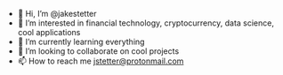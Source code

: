 - 👋 Hi, I’m @jakestetter
- 👀 I’m interested in financial technology, cryptocurrency, data science, cool applications
- 🌱 I’m currently learning everything
- 💞️ I’m looking to collaborate on cool projects
- 📫 How to reach me jstetter@protonmail.com

<!---
jakestetter/jakestetter is a ✨ special ✨ repository because its `README.md` (this file) appears on your GitHub profile.
You can click the Preview link to take a look at your changes.
--->
